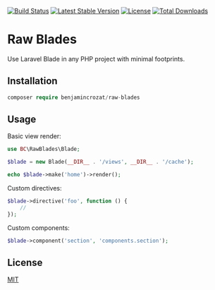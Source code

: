 [![Build Status](https://travis-ci.org/benjamincrozat/raw-blades.svg?branch=master)](https://travis-ci.org/benjamincrozat/raw-blades)
[![Latest Stable Version](https://poser.pugx.org/benjamincrozat/raw-blades/v/stable)](https://packagist.org/packages/benjamincrozat/raw-blades)
[![License](https://poser.pugx.org/benjamincrozat/raw-blades/license)](https://packagist.org/packages/benjamincrozat/raw-blades)
[![Total Downloads](https://poser.pugx.org/benjamincrozat/raw-blades/downloads)](https://packagist.org/packages/benjamincrozat/raw-blades)

# Raw Blades

Use Laravel Blade in any PHP project with minimal footprints.

## Installation

```php
composer require benjamincrozat/raw-blades
```

## Usage

Basic view render:

```php
use BC\RawBlades\Blade;

$blade = new Blade(__DIR__ . '/views', __DIR__ . '/cache');

echo $blade->make('home')->render();
```

Custom directives:

```php
$blade->directive('foo', function () {
    //
});
```

Custom components:

```php
$blade->component('section', 'components.section');
```

## License

[MIT](http://opensource.org/licenses/MIT)
